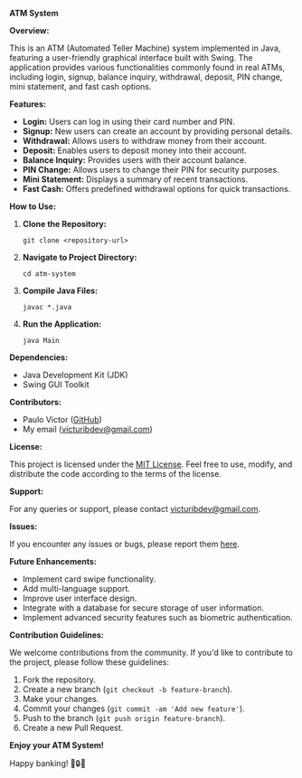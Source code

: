 **ATM System**

**Overview:**

This is an ATM (Automated Teller Machine) system implemented in Java, featuring a user-friendly graphical interface built with Swing. The application provides various functionalities commonly found in real ATMs, including login, signup, balance inquiry, withdrawal, deposit, PIN change, mini statement, and fast cash options.

**Features:**

- **Login:** Users can log in using their card number and PIN.
- **Signup:** New users can create an account by providing personal details.
- **Withdrawal:** Allows users to withdraw money from their account.
- **Deposit:** Enables users to deposit money into their account.
- **Balance Inquiry:** Provides users with their account balance.
- **PIN Change:** Allows users to change their PIN for security purposes.
- **Mini Statement:** Displays a summary of recent transactions.
- **Fast Cash:** Offers predefined withdrawal options for quick transactions.


**How to Use:**

1. **Clone the Repository:**
   ```
   git clone <repository-url>
   ```
2. **Navigate to Project Directory:**
   ```
   cd atm-system
   ```
3. **Compile Java Files:**
   ```
   javac *.java
   ```
4. **Run the Application:**
   ```
   java Main
   ```

**Dependencies:**

- Java Development Kit (JDK)
- Swing GUI Toolkit

**Contributors:**

- Paulo Victor ([GitHub](https://github.com/paulovictordev))
- My email (victuribdev@gmail.com)

**License:**

This project is licensed under the [MIT License](LICENSE). Feel free to use, modify, and distribute the code according to the terms of the license.

**Support:**

For any queries or support, please contact victuribdev@gmail.com.

**Issues:**

If you encounter any issues or bugs, please report them [here](https://github.com/your-username/atm-system/issues).

**Future Enhancements:**

- Implement card swipe functionality.
- Add multi-language support.
- Improve user interface design.
- Integrate with a database for secure storage of user information.
- Implement advanced security features such as biometric authentication.

**Contribution Guidelines:**

We welcome contributions from the community. If you'd like to contribute to the project, please follow these guidelines:

1. Fork the repository.
2. Create a new branch (`git checkout -b feature-branch`).
3. Make your changes.
4. Commit your changes (`git commit -am 'Add new feature'`).
5. Push to the branch (`git push origin feature-branch`).
6. Create a new Pull Request.

**Enjoy your ATM System!**

Happy banking! 🏦🔒🚀
